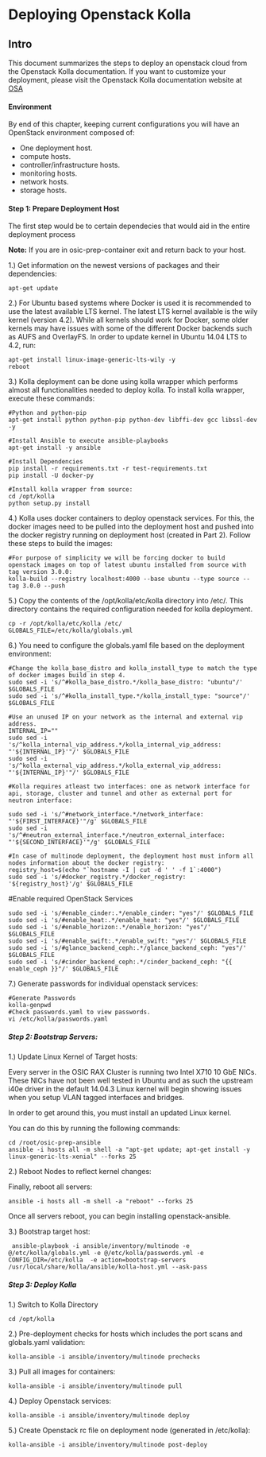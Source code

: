 Deploying Openstack Kolla
==========================


Intro
------

This document summarizes the steps to deploy an openstack cloud from the Openstack Kolla documentation. If you want to customize your deployment, please visit the Openstack Kolla documentation website at [OSA](http://docs.openstack.org/developer/kolla/)

#### Environment

By end of this chapter, keeping current configurations you will have an OpenStack environment composed of:
- One deployment host.
- compute hosts.
- controller/infrastructure hosts.
- monitoring hosts.
- network hosts.
- storage hosts.

#### Step 1: Prepare Deployment Host

The first step would be to certain dependecies that would aid in the entire deployment process

__Note:__ If you are in osic-prep-container exit and return back to your host.

1.)  Get information on the newest versions of packages and their dependencies:

```shell
apt-get update
```

2.) For Ubuntu based systems where Docker is used it is recommended to use the latest available LTS kernel. The latest LTS kernel available is the wily kernel (version 4.2). While all kernels should work for Docker, some older kernels may have issues with some of the different Docker backends such as AUFS and OverlayFS. In order to update kernel in Ubuntu 14.04 LTS to 4.2, run:

```shell
apt-get install linux-image-generic-lts-wily -y
reboot
```

3.) Kolla deployment can be done using kolla wrapper which performs almost all functionalities needed to deploy kolla. To install kolla wrapper, execute these commands:

```shell
#Python and python-pip
apt-get install python python-pip python-dev libffi-dev gcc libssl-dev -y
    
#Install Ansible to execute ansible-playbooks
apt-get install -y ansible
    
#Install Dependencies
pip install -r requirements.txt -r test-requirements.txt
pip install -U docker-py

#Install kolla wrapper from source:
cd /opt/kolla
python setup.py install

```

4.) Kolla uses docker containers to deploy openstack services. For this, the docker images need to be pulled into the deployment host and pushed into the docker registry running on deployment host (created in Part 2). Follow these steps to build the images:

```shell
#For purpose of simplicity we will be forcing docker to build openstack images on top of latest ubuntu installed from source with tag version 3.0.0:
kolla-build --registry localhost:4000 --base ubuntu --type source --tag 3.0.0 --push
```

5.) Copy the contents of the /opt/kolla/etc/kolla directory into /etc/. This directory contains the required configuration needed for kolla deployment.

```shell
cp -r /opt/kolla/etc/kolla /etc/
GLOBALS_FILE=/etc/kolla/globals.yml
```

6.) You need to configure the globals.yaml file based on the deployment environment:

```shell
#Change the kolla_base_distro and kolla_install_type to match the type of docker images build in step 4.
sudo sed -i 's/^#kolla_base_distro.*/kolla_base_distro: "ubuntu"/' $GLOBALS_FILE
sudo sed -i 's/^#kolla_install_type.*/kolla_install_type: "source"/' $GLOBALS_FILE

#Use an unused IP on your network as the internal and external vip address.
INTERNAL_IP=""
sudo sed -i 's/^kolla_internal_vip_address.*/kolla_internal_vip_address: "'${INTERNAL_IP}'"/' $GLOBALS_FILE
sudo sed -i 's/^kolla_external_vip_address.*/kolla_external_vip_address: "'${INTERNAL_IP}'"/' $GLOBALS_FILE

#Kolla requires atleast two interfaces: one as network interface for api, storage, cluster and tunnel and other as external port for neutron interface:

sudo sed -i 's/^#network_interface.*/network_interface: "'${FIRST_INTERFACE}'"/g' $GLOBALS_FILE
sudo sed -i 's/^#neutron_external_interface.*/neutron_external_interface: "'${SECOND_INTERFACE}'"/g' $GLOBALS_FILE

#In case of multinode deployment, the deployment host must inform all nodes information about the docker registry:
registry_host=$(echo "`hostname -I | cut -d ' ' -f 1`:4000")
sudo sed -i 's/#docker_registry.*/docker_registry: '${registry_host}'/g' $GLOBALS_FILE
```

#Enable required OpenStack Services

```shell
sudo sed -i 's/#enable_cinder:.*/enable_cinder: "yes"/' $GLOBALS_FILE
sudo sed -i 's/#enable_heat:.*/enable_heat: "yes"/' $GLOBALS_FILE
sudo sed -i 's/#enable_horizon:.*/enable_horizon: "yes"/' $GLOBALS_FILE
sudo sed -i 's/#enable_swift:.*/enable_swift: "yes"/' $GLOBALS_FILE
sudo sed -i 's/#glance_backend_ceph:.*/glance_backend_ceph: "yes"/' $GLOBALS_FILE
sudo sed -i 's/#cinder_backend_ceph:.*/cinder_backend_ceph: "{{ enable_ceph }}"/' $GLOBALS_FILE
```

7.) Generate passwords for individual openstack services:

```shell
#Generate Passwords
kolla-genpwd
#Check passwords.yaml to view passwords.
vi /etc/kolla/passwords.yaml
```

##### Step 2: Bootstrap Servers:

1.) Update Linux Kernel of Target hosts:

Every server in the OSIC RAX Cluster is running two Intel X710 10 GbE NICs. These NICs have not been well tested in Ubuntu and as such the upstream i40e driver in the default 14.04.3 Linux kernel will begin showing issues when you setup VLAN tagged interfaces and bridges.

In order to get around this, you must install an updated Linux kernel.

You can do this by running the following commands:

```shell
cd /root/osic-prep-ansible
ansible -i hosts all -m shell -a "apt-get update; apt-get install -y linux-generic-lts-xenial" --forks 25
```

2.) Reboot Nodes to reflect kernel changes:

Finally, reboot all servers:

```shell
ansible -i hosts all -m shell -a "reboot" --forks 25
```

Once all servers reboot, you can begin installing openstack-ansible.

3.) Bootstrap target host:

```shell
 ansible-playbook -i ansible/inventory/multinode -e @/etc/kolla/globals.yml -e @/etc/kolla/passwords.yml -e CONFIG_DIR=/etc/kolla  -e action=bootstrap-servers /usr/local/share/kolla/ansible/kolla-host.yml --ask-pass
 ```

##### Step 3: Deploy Kolla
1.) Switch to Kolla Directory

```shell
cd /opt/kolla
```

2.) Pre-deployment checks for hosts which includes the port scans and globals.yaml validation:

```shell
kolla-ansible -i ansible/inventory/multinode prechecks
```

3.) Pull all images for containers:

```shell
kolla-ansible -i ansible/inventory/multinode pull
```

4.) Deploy Openstack services:

```shell
kolla-ansible -i ansible/inventory/multinode deploy
```

5.) Create Openstack rc file on deployment node (generated in /etc/kolla):

```shell
kolla-ansible -i ansible/inventory/multinode post-deploy
```
